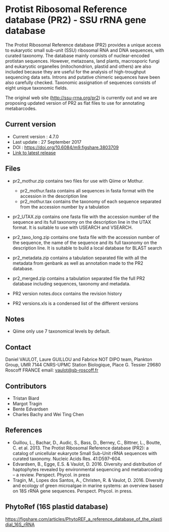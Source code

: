 # Protist Ribosomal Reference database (PR2) - SSU rRNA gene database

The Protist Ribosomal Reference database (PR2) provides a unique access to eukaryotic small sub-unit (SSU) ribosomal RNA and DNA sequences, with curated taxonomy. The database mainly consists of nuclear-encoded protistan sequences. However, metazoans, land plants, macrosporic fungi and eukaryotic organelles (mitochondrion, plastid and others) are also included because they are useful for the analysis of high-troughput sequencing data sets. Introns and putative chimeric sequences have been also carefully checked. Taxonomic assignation of sequences consists of eight unique taxonomic fields.

The original web site (http://ssu-rrna.org/pr2) is currently out and we are proposing updated version of PR2 as flat files to use for annotating metabarcodes.

## Current version

* Current version : 4.7.0
* Last update : 27 September 2017
* DOI : https://doi.org/10.6084/m9.figshare.3803709
* [Link to latest release](https://github.com/vaulot/pr2_database/releases)

## Files

* pr2_mothur.zip contains two files for use with Qiime or Mothur.
  + pr2_mothur.fasta contains all sequences in fasta format with the accession in the description line
  + pr2_mothur.tax contains the taxonomy of each sequence separated from the accession number by a tabulation
* pr2_UTAX.zip contains one fasta file with the accession number of the sequence and its full taxonomy on the description line in the UTAX format. It is suitable to use with USEARCH and VSEARCH.

* pr2_taxo_long.zip contains one fasta file with the accession number of the sequence, the name of the sequence and its full taxonomy on the description line. It is suitable to build a local database for BLAST search
* pr2_metadata.zip contains a tabulation separated file with all the metadata from genbank as well as annotation made to the PR2 database.
* pr2_merged.zip contains a tabulation separated file the full PR2 database including sequences, taxonomy and metadata.
* PR2 version notes.docx contains the revision history
* PR2 versions.xls is a condensed list of the different versions


## Notes
* Qiime only use 7 taxonomical levels by default.

## Contact

Daniel VAULOT, Laure GUILLOU and Fabrice NOT
DIPO team, Plankton Group, UMR 7144 CNRS-UPMC
Station Biologique,
Place G. Tessier
29680 Roscoff FRANCE
email: vaulot@sb-roscoff.fr

## Contributors

- Tristan Biard
- Margot Tragin
- Bente Edvardsen
- Charles Bachy and Wei Ting Chen

## References
* Guillou, L., Bachar, D., Audic, S., Bass, D., Berney, C., Bittner, L., Boutte, C. et al. 2013. The Protist Ribosomal Reference database (PR2): a catalog of unicellular eukaryote Small Sub-Unit rRNA sequences with curated taxonomy. Nucleic Acids Res. 41:D597–604.
* Edvardsen, B., Egge, E.S. & Vaulot, D. 2016. Diversity and distribution of haptophytes revealed by environmental sequencing and metabarcoding – a review. Perspect. Phycol. in press
* Tragin, M., Lopes dos Santos, A., Christen, R. & Vaulot, D. 2016. Diversity and ecology of green microalgae in marine systems: an overview based on 18S rRNA gene sequences. Perspect. Phycol. in press.


## PhytoRef (16S plastid database)
https://figshare.com/articles/PhytoREF_a_reference_database_of_the_plastidial_16S_rRNA
